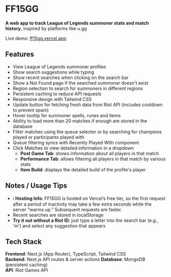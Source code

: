 # FF15GG

**A web app to track League of Legends summoner stats and match history**, inspired by platforms like u.gg

Live demo: [ff15gg.vercel.app](https://ff15gg.vercel.app)

## Features

- View League of Legends summoner profiles
- Show search suggestions while typing
- Show recent searches when clicking on the search bar
- Show a Not Found page if the searched summoner doesn't exist
- Region selection to search for summoners in different regions
- Persistent caching to reduce API requests
- Responsive design with Tailwind CSS
- Update button for fetching fresh data from Riot API (includes cooldown to prevent spam)
- Hover tooltip for summoner spells, runes and items
- Ability to load more than 20 matches if enough are stored in the database
- Filter matches using the queue selector or by searching for champions played or participants played with
- Queue filtering syncs with Recently Played With component
- Click Matches to view detailed information in a dropdown
  - **Post Game Tab**: shows information about all players in that match
  - **Performance Tab**: allows filtering all players in that match by various stats
  - **Item Build**: displays the detailed build of the profile's player

## Notes / Usage Tips

- ℹ️ **Hosting Info**: FF15GG is hosted on Vercel’s free tier, so the first request after a period of inactivity may take a few extra seconds while the server “warms up.” Subsequent requests are faster.
- Recent searches are stored in localStorage
- **Try it out without a Riot ID**: just type a letter into the search bar (e.g., 'm') and select any suggestion that appears

## Tech Stack

**Frontend**: Next.js (App Router), TypeScript, Tailwind CSS  
**Backend**: Next.js API routes & server actions
**Database**: MongoDB (persistent caching)  
**API**: Riot Games API
